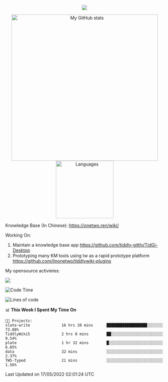 <a href="https://github.com/linonetwo">
    <p align="center">
        <img src="https://github-profile-trophy.vercel.app/?username=linonetwo&column=7&theme=onedark"/>
    </p>
</a>
<a align="center" href="https://github.com/linonetwo">
  <p align="center">
    <img src="https://github-readme-stats.vercel.app/api?username=linonetwo&show_icons=true&count_private=true" alt="My GitHub stats" width="465"/>
    <img src="https://github-readme-stats.vercel.app/api/top-langs/?username=linonetwo&layout=compact&langs_count=10" alt="Languages" height="183">
  </p>
</a>

Knowledge Base (In Chinese): https://onetwo.ren/wiki/

Working On: 

1. Maintain a knowledge base app https://github.com/tiddly-gittly/TidGi-Desktop
1. Prototyping many KM tools using tw as a rapid prototype platform https://github.com/linonetwo/tiddlywiki-plugins

My opensource activieies:

![](https://visitor-badge.glitch.me/badge?page_id=linonetwo.linonetwo)

<!--START_SECTION:waka-->
![Code Time](http://img.shields.io/badge/Code%20Time-0%20secs-blue)

![Lines of code](https://img.shields.io/badge/From%20Hello%20World%20I%27ve%20Written-2%20Million%20lines%20of%20code-blue)

📊 **This Week I Spent My Time On** 

```text
🐱‍💻 Projects: 
slate-write              16 hrs 38 mins      ██████████████████░░░░░░░   73.88% 
TiddlyWiki5              2 hrs 8 mins        ██░░░░░░░░░░░░░░░░░░░░░░░   9.54% 
plate                    1 hr 32 mins        █░░░░░░░░░░░░░░░░░░░░░░░░   6.85% 
data                     32 mins             ░░░░░░░░░░░░░░░░░░░░░░░░░   2.37% 
TW5-Typed                21 mins             ░░░░░░░░░░░░░░░░░░░░░░░░░   1.56%

```


 Last Updated on 17/05/2022 02:01:24 UTC
<!--END_SECTION:waka-->
